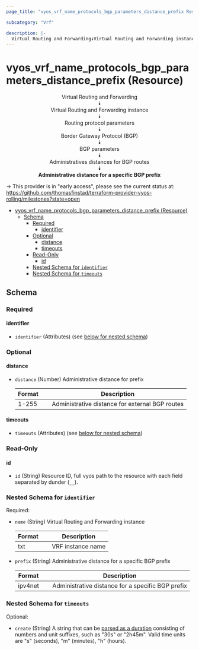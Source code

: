 ```yaml
---
page_title: "vyos_vrf_name_protocols_bgp_parameters_distance_prefix Resource - vyos"

subcategory: "Vrf"

description: |-
  Virtual Routing and Forwarding⯯Virtual Routing and Forwarding instance⯯Routing protocol parameters⯯Border Gateway Protocol (BGP)⯯BGP parameters⯯Administratives distances for BGP routes⯯Administrative distance for a specific BGP prefix
---
```


# vyos_vrf_name_protocols_bgp_parameters_distance_prefix (Resource)
<center>

Virtual Routing and Forwarding  
⯯  
Virtual Routing and Forwarding instance  
⯯  
Routing protocol parameters  
⯯  
Border Gateway Protocol (BGP)  
⯯  
BGP parameters  
⯯  
Administratives distances for BGP routes  
⯯  
**Administrative distance for a specific BGP prefix**


</center>

-> This provider is in "early access", please see the current status at: https://github.com/thomasfinstad/terraform-provider-vyos-rolling/milestones?state=open

<!--TOC-->

- [vyos_vrf_name_protocols_bgp_parameters_distance_prefix (Resource)](#vyos_vrf_name_protocols_bgp_parameters_distance_prefix-resource)
  - [Schema](#schema)
    - [Required](#required)
      - [identifier](#identifier)
    - [Optional](#optional)
      - [distance](#distance)
      - [timeouts](#timeouts)
    - [Read-Only](#read-only)
      - [id](#id)
    - [Nested Schema for `identifier`](#nested-schema-for-identifier)
    - [Nested Schema for `timeouts`](#nested-schema-for-timeouts)

<!--TOC-->

<!-- schema generated by tfplugindocs -->
## Schema

### Required

#### identifier
- `identifier` (Attributes) (see [below for nested schema](#nestedatt--identifier))

### Optional

#### distance
- `distance` (Number) Administrative distance for prefix

    |  Format  &emsp;|  Description                                      |
    |----------|---------------------------------------------------|
    |  1-255   &emsp;|  Administrative distance for external BGP routes  |
#### timeouts
- `timeouts` (Attributes) (see [below for nested schema](#nestedatt--timeouts))

### Read-Only

#### id
- `id` (String) Resource ID, full vyos path to the resource with each field separated by dunder (`__`).

<a id="nestedatt--identifier"></a>
### Nested Schema for `identifier`

Required:

- `name` (String) Virtual Routing and Forwarding instance

    |  Format  &emsp;|  Description        |
    |----------|---------------------|
    |  txt     &emsp;|  VRF instance name  |
- `prefix` (String) Administrative distance for a specific BGP prefix

    |  Format   &emsp;|  Description                                        |
    |-----------|-----------------------------------------------------|
    |  ipv4net  &emsp;|  Administrative distance for a specific BGP prefix  |


<a id="nestedatt--timeouts"></a>
### Nested Schema for `timeouts`

Optional:

- `create` (String) A string that can be [parsed as a duration](https://pkg.go.dev/time#ParseDuration) consisting of numbers and unit suffixes, such as &#34;30s&#34; or &#34;2h45m&#34;. Valid time units are &#34;s&#34; (seconds), &#34;m&#34; (minutes), &#34;h&#34; (hours).
